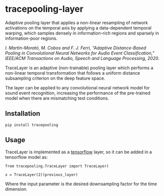 # tracepooling-layer
Adaptive pooling layer that applies a non-linear resampling of network activations on the temporal axis by applying a data-dependent temporal warping, which samples densely in information-rich regions and sparsely in information-poor regions.

*I. Martín-Morató, M. Cobos and F. J. Ferri, "Adaptive Distance-Based Pooling in Convolutional Neural Networks for Audio Event Classification," IEEE/ACM Transactions on Audio, Speech and Language Processing, 2020.*

TraceLayer is an adaptive (non-trainable) pooling layer which performs a non-linear temporal
transformation that follows a uniform distance subsampling criterion on the deep feature space.

The layer can be applied to any convolutional neural network model for sound event recognition, 
increasing the performance of the pre-trained model when there are mismatching test conditions.

Installation
------------

```
pip install tracepooling
```


Usage
-----
TraceLayer is implemented as a [tensorflow](https://www.tensorflow.org/) layer, so it can be added in a tensorflow model as:

```
from tracepooling.TraceLayer import TraceLayer)
```

```
x = TraceLayer(2)(previous_layer)
```
Where the input parameter is the desired downsampling factor for the time dimension.

